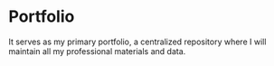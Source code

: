 # Portfolio
It serves as my primary portfolio, a centralized repository where I will maintain all my professional materials and data.
